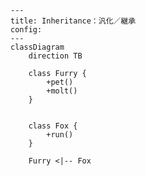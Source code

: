 ﻿```mermaid
---
title: Inheritance：汎化／継承
config:
---
classDiagram
    direction TB
 
    class Furry {
        +pet()
        +molt()
    }


    class Fox {
        +run()
    }

    Furry <|-- Fox


```